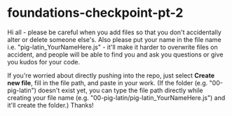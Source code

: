 # foundations-checkpoint-pt-2

Hi all - please be careful when you add files so that you don't accidentally alter or delete someone else's. Also please put your name in the file name i.e. "pig-latin_YourNameHere.js" - it'll make it harder to overwrite files on accident, and people will be able to find you and ask you questions or give you kudos for your code.

If you're worried about directly pushing into the repo, just select **Create new file**, fill in the file path, and paste in your work. (If the folder (e.g. "00-pig-latin") doesn't exist yet, you can type the file path directly while creating your file name (e.g. "00-pig-latin/pig-latin_YourNameHere.js") and it'll create the folder.) Thanks!
